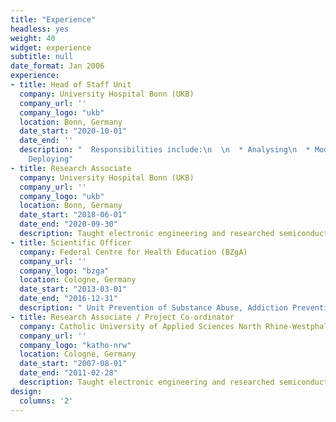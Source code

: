 ```yaml
---
title: "Experience"
headless: yes
weight: 40
widget: experience
subtitle: null
date_format: Jan 2006
experience:
- title: Head of Staff Unit
  company: University Hospital Bonn (UKB)
  company_url: ''
  company_logo: "ukb"
  location: Bonn, Germany
  date_start: "2020-10-01"
  date_end: ''
  description: "  Responsibilities include:\n  \n  * Analysing\n  * Modelling\n  *
    Deploying"
- title: Research Associate
  company: University Hospital Bonn (UKB)
  company_url: ''
  company_logo: "ukb"
  location: Bonn, Germany
  date_start: "2018-06-01"
  date_end: "2020-09-30"
  description: Taught electronic engineering and researched semiconductor physics.
- title: Scientific Officer
  company: Federal Centre for Health Education (BZgA)
  company_url: ''
  company_logo: "bzga"
  location: Cologne, Germany
  date_start: "2013-03-01"
  date_end: "2016-12-31"
  description: " Unit Prevention of Substance Abuse, Addiction Prevention\n Taught electronic engineering and researched semiconductor physics.""
- title: Research Associate / Project Co-ordinator
  company: Catholic University of Applied Sciences North Rhine-Westphalia (KatHO NRW)
  company_url: ''
  company_logo: "katho-nrw"
  location: Cologne, Germany
  date_start: "2007-08-01"
  date_end: "2011-02-28"
  description: Taught electronic engineering and researched semiconductor physics.
design:
  columns: '2'
---
```




